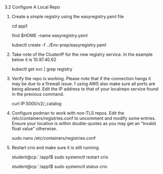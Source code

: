 3.2 Configure A Local Repo

1. Create a simple registry using the easyregistry.yaml file

    cd app1

    find $HOME -name easyregistry.yaml

    kubectl create -f ../Env-prep/easyregistry.yaml

 2. Take note of the ClusterIP for the new registry service. In the example below it is 10.97.40.62
   
    kubectl get svc | grep registry

3. Verify the repo is working. Please note that if the connection hangs it may be due to a firewall issue. f using AWS also make sure all ports are being allowed.
Edit the IP address to that of your localrepo service found in the previous command.

    curl IP:5000/v2/_catalog

4. Configure podman to work with non-TLS repos. Edit the /etc/containers/registries.conf to uncomment and modify some entries. Ensure your location is within double-quotes as you may get an ”Invalid float value” otherwise.
   
    sudo nano /etc/containers/registries.conf

5. Restart crio and make sure it is still running.


    student@cp:˜/app1$ sudo systemctl restart crio

    student@cp:˜/app1$ sudo systemctl status crio

